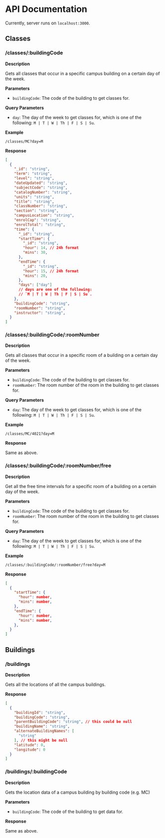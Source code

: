 # API Documentation

Currently, server runs on `localhost:3000`.

## Classes

### /classes/:buildingCode

**Description**

Gets all classes that occur in a specific campus building on a certain day of the week.

**Parameters**

- `buildingCode`: The code of the building to get classes for.

**Query Parameters**

  - `day`: The day of the week to get classes for, which is one of the following: `M | T | W | Th | F | S | Su`.

**Example**

`/classes/MC?day=M`

**Response**
```json
[
  {
    "_id": "string",
    "term": "string",
    "level": "string",
    "dateUpdated": "string",
    "subjectCode": "string",
    "catalogNumber": "string",
    "units": "string",
    "title": "string",
    "classNumber": "string",
    "section": "string",
    "campusLocation": "string",
    "enrolCap": "string",
    "enrolTotal": "string",
    "time": {
      "_id": "string",
      "startTime": {
        "_id": "string",
        "hour": 14, // 24h format
        "mins": 30,
      },
      "endTime": {
        "_id": "string",
        "hour": 15, // 24h format
        "mins": 20,
      },
      "days": ["day"] 
      // days are one of the following:  
      // `M | T | W | Th | F | S | Su`.
    },
    "buildingCode": "string",
    "roomNumber": "string",
    "instructor": "string",
  }
]
```

### /classes/:buildingCode/:roomNumber

**Description**

Gets all classes that occur in a specific room of a building on a certain day of the week.

**Parameters**

- `buildingCode`: The code of the building to get classes for.
- `roomNumber`: The room number of the room in the building to get classes for.

**Query Parameters**

  - `day`: The day of the week to get classes for, which is one of the following: `M | T | W | Th | F | S | Su`.

**Example**

`/classes/MC/4021?day=M`

**Response**

Same as above.

### /classes/:buildingCode/:roomNumber/free

**Description**

Get all the free time intervals for a specific room of a building on a certain day of the week.

**Parameters**

- `buildingCode`: The code of the building to get classes for.
- `roomNumber`: The room number of the room in the building to get classes for.

**Query Parameters**

  - `day`: The day of the week to get classes for, which is one of the following: `M | T | W | Th | F | S | Su`.

**Example**

`/classes/:buildingCode/:roomNumber/free?day=M`

**Response**

```json
[
  {
    "startTime": {
      "hour": number, 
      "mins": number,
    },
    "endTime": {
      "hour": number, 
      "mins": number,
    },
  }
]
```

## Buildings

### /buildings

**Description**

Gets all the locations of all the campus buildings.

**Response**
```json
[
  {
    "buildingId": "string",
    "buildingCode": "string",
    "parentBuildingCode": "string", // this could be null
    "buildingName": "string",
    "alternateBuildingNames": [
      "string"
    ], // this might be null
    "latitude": 0,
    "longitude": 0
  }
]
```

### /buildings/:buildingCode

**Description**

Gets the location data of a campus building by building code (e.g. MC)

**Parameters**

- `buildingCode`: The code of the building to get data for.

**Response**

Same as above.


